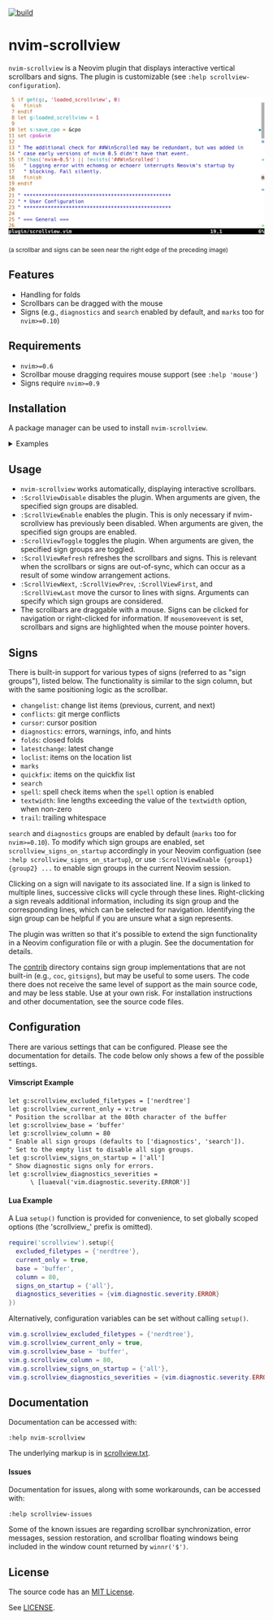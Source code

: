[![build][badge_thumbnail]][badge_link]

# nvim-scrollview

`nvim-scrollview` is a Neovim plugin that displays interactive vertical
scrollbars and signs. The plugin is customizable (see `:help
scrollview-configuration`).

<img src="https://github.com/dstein64/media/blob/main/nvim-scrollview/screenshot.svg?raw=true" width="600" />

<sub>(a scrollbar and signs can be seen near the right edge of the preceding image)</sub>

## Features

* Handling for folds
* Scrollbars can be dragged with the mouse
* Signs (e.g., `diagnostics` and `search` enabled by default, and `marks` too
  for `nvim>=0.10`)

## Requirements

* `nvim>=0.6`
* Scrollbar mouse dragging requires mouse support (see `:help 'mouse'`)
* Signs require `nvim>=0.9`

## Installation

A package manager can be used to install `nvim-scrollview`.
<details><summary>Examples</summary><br>

* [Vim8 packages][vim8pack]:
  - `git clone https://github.com/dstein64/nvim-scrollview ~/.local/share/nvim/site/pack/plugins/start/nvim-scrollview`
* [Vundle][vundle]:
  - Add `Plugin 'dstein64/nvim-scrollview'` to `~/.config/nvim/init.vim`
  - `:PluginInstall` or `$ nvim +PluginInstall +qall`
* [Pathogen][pathogen]:
  - `git clone --depth=1 https://github.com/dstein64/nvim-scrollview ~/.local/share/nvim/site/bundle/nvim-scrollview`
* [vim-plug][vimplug]:
  - Add `Plug 'dstein64/nvim-scrollview', { 'branch': 'main' }` to `~/.config/nvim/init.vim`
  - `:PlugInstall` or `$ nvim +PlugInstall +qall`
* [dein.vim][dein]:
  - Add `call dein#add('dstein64/nvim-scrollview')` to `~/.config/nvim/init.vim`
  - `:call dein#install()`
* [NeoBundle][neobundle]:
  - Add `NeoBundle 'dstein64/nvim-scrollview'` to `~/.config/nvim/init.vim`
  - Re-open Neovim or execute `:source ~/.config/nvim/init.vim`
* [packer.nvim][packer]:
  - Add `use 'dstein64/nvim-scrollview'` to the packer startup function
  - `:PackerInstall`

</details>

## Usage

* `nvim-scrollview` works automatically, displaying interactive scrollbars.
* `:ScrollViewDisable` disables the plugin. When arguments are given,
  the specified sign groups are disabled.
* `:ScrollViewEnable` enables the plugin. This is only necessary if
  nvim-scrollview has previously been disabled. When arguments are given,
  the specified sign groups are enabled.
* `:ScrollViewToggle` toggles the plugin. When arguments are given, the
  specified sign groups are toggled.
* `:ScrollViewRefresh` refreshes the scrollbars and signs. This is relevant
  when the scrollbars or signs are out-of-sync, which can occur as a result of
  some window arrangement actions.
* `:ScrollViewNext`, `:ScrollViewPrev`, `:ScrollViewFirst`, and
  `:ScrollViewLast` move the cursor to lines with signs. Arguments can specify
  which sign groups are considered.
* The scrollbars are draggable with a mouse. Signs can be clicked for
  navigation or right-clicked for information. If `mousemoveevent` is set,
  scrollbars and signs are highlighted when the mouse pointer hovers.

## Signs

There is built-in support for various types of signs (referred to as "sign
groups"), listed below. The functionality is similar to the sign column, but
with the same positioning logic as the scrollbar.

* `changelist`: change list items (previous, current, and next)
* `conflicts`: git merge conflicts
* `cursor`: cursor position
* `diagnostics`: errors, warnings, info, and hints
* `folds`: closed folds
* `latestchange`: latest change
* `loclist`: items on the location list
* `marks`
* `quickfix`: items on the quickfix list
* `search`
* `spell`: spell check items when the `spell` option is enabled
* `textwidth`: line lengths exceeding the value of the `textwidth` option, when
  non-zero
* `trail`: trailing whitespace

`search` and `diagnostics` groups are enabled by default (`marks` too for
`nvim>=0.10`). To modify which sign groups are enabled, set
`scrollview_signs_on_startup` accordingly in your Neovim configuation (see
`:help scrollview_signs_on_startup`), or use `:ScrollViewEnable {group1}
{group2} ...` to enable sign groups in the current Neovim session.

Clicking on a sign will navigate to its associated line. If a sign is linked to
multiple lines, successive clicks will cycle through these lines. Right-clicking
a sign reveals additional information, including its sign group and the
corresponding lines, which can be selected for navigation. Identifying the sign
group can be helpful if you are unsure what a sign represents.

The plugin was written so that it's possible to extend the sign functionality
in a Neovim configuration file or with a plugin. See the documentation for
details.

The [contrib](lua/scrollview/contrib) directory contains sign group
implementations that are not built-in (e.g., `coc`, `gitsigns`), but may be
useful to some users. The code there does not receive the same level of support
as the main source code, and may be less stable. Use at your own risk. For
installation instructions and other documentation, see the source code files.

## Configuration

There are various settings that can be configured. Please see the documentation
for details. The code below only shows a few of the possible settings.

#### Vimscript Example

```vim
let g:scrollview_excluded_filetypes = ['nerdtree']
let g:scrollview_current_only = v:true
" Position the scrollbar at the 80th character of the buffer
let g:scrollview_base = 'buffer'
let g:scrollview_column = 80
" Enable all sign groups (defaults to ['diagnostics', 'search']).
" Set to the empty list to disable all sign groups.
let g:scrollview_signs_on_startup = ['all']
" Show diagnostic signs only for errors.
let g:scrollview_diagnostics_severities =
      \ [luaeval('vim.diagnostic.severity.ERROR')]
```

#### Lua Example

A Lua `setup()` function is provided for convenience, to set globally scoped
options (the 'scrollview_' prefix is omitted).

```lua
require('scrollview').setup({
  excluded_filetypes = {'nerdtree'},
  current_only = true,
  base = 'buffer',
  column = 80,
  signs_on_startup = {'all'},
  diagnostics_severities = {vim.diagnostic.severity.ERROR}
})
```

Alternatively, configuration variables can be set without calling `setup()`.

```lua
vim.g.scrollview_excluded_filetypes = {'nerdtree'},
vim.g.scrollview_current_only = true,
vim.g.scrollview_base = 'buffer',
vim.g.scrollview_column = 80,
vim.g.scrollview_signs_on_startup = {'all'},
vim.g.scrollview_diagnostics_severities = {vim.diagnostic.severity.ERROR}
```
## Documentation

Documentation can be accessed with:

```nvim
:help nvim-scrollview
```

The underlying markup is in [scrollview.txt](doc/scrollview.txt).

#### Issues

Documentation for issues, along with some workarounds, can be accessed with:

```nvim
:help scrollview-issues
```

Some of the known issues are regarding scrollbar synchronization, error messages, session
restoration, and scrollbar floating windows being included in the window count returned by
`winnr('$')`.

## License

The source code has an [MIT License](https://en.wikipedia.org/wiki/MIT_License).

See [LICENSE](LICENSE).

[badge_link]: https://github.com/dstein64/nvim-scrollview/actions/workflows/build.yml
[badge_thumbnail]: https://github.com/dstein64/nvim-scrollview/actions/workflows/build.yml/badge.svg
[dein]: https://github.com/Shougo/dein.vim
[gitsigns.nvim]: https://github.com/lewis6991/gitsigns.nvim
[gitsigns_example]: https://gist.github.com/dstein64/b5d9431ebeacae1fb963efc3f2c94cf4
[neobundle]: https://github.com/Shougo/neobundle.vim
[packer]: https://github.com/wbthomason/packer.nvim
[pathogen]: https://github.com/tpope/vim-pathogen
[vim8pack]: http://vimhelp.appspot.com/repeat.txt.html#packages
[vimplug]: https://github.com/junegunn/vim-plug
[vundle]: https://github.com/gmarik/vundle
